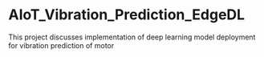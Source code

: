 # AIoT_Vibration_Prediction_EdgeDL
This project discusses implementation of deep learning model deployment for vibration prediction of motor
